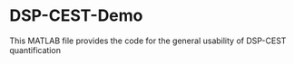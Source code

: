 # DSP-CEST-Demo
This MATLAB file provides the code for the general usability of DSP-CEST quantification
